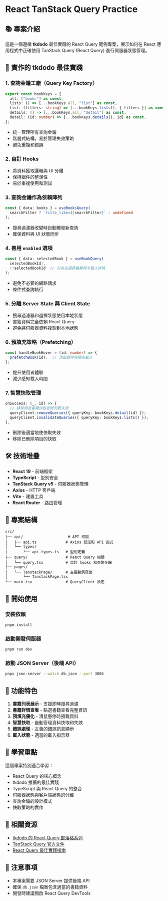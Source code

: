 # React TanStack Query Practice

## 📚 專案介紹

這是一個遵循 **tkdodo** 最佳實踐的 React Query 範例專案，展示如何在 React 應用程式中正確使用 TanStack Query (React Query) 進行伺服器狀態管理。

## 🎯 實作的 tkdodo 最佳實踐

### 1. 查詢金鑰工廠（Query Key Factory）
```typescript
export const bookKeys = {
  all: ["books"] as const,
  lists: () => [...bookKeys.all, "list"] as const,
  list: (filters: string) => [...bookKeys.lists(), { filters }] as const,
  details: () => [...bookKeys.all, "detail"] as const,
  detail: (id: number) => [...bookKeys.details(), id] as const,
};
```
- 統一管理所有查詢金鑰
- 階層式結構，易於管理失效策略
- 避免重複和錯誤

### 2. 自訂 Hooks
- 將資料獲取邏輯與 UI 分離
- 保持組件的整潔性
- 易於重複使用和測試

### 3. 查詢金鑰作為依賴陣列
```typescript
const { data: books } = useBooksQuery(
  searchFilter ? `title_like=${searchFilter}` : undefined
);
```
- 搜尋過濾器改變時自動觸發新查詢
- 確保資料與 UI 狀態同步

### 4. 善用 `enabled` 選項
```typescript
const { data: selectedBook } = useBookQuery(
  selectedBookId!, 
  !!selectedBookId  // 只有在選擇書籍時才載入詳情
);
```
- 避免不必要的網路請求
- 條件式查詢執行

### 5. 分離 Server State 與 Client State
- 搜尋過濾器和選擇狀態使用本地狀態
- 書籍資料完全依賴 React Query
- 避免將伺服器資料複製到本地狀態

### 6. 預填充策略（Prefetching）
```typescript
const handleBookHover = (id: number) => {
  prefetchBook(id);  // 滑鼠懸停時預先載入
};
```
- 提升使用者體驗
- 減少感知載入時間

### 7. 智慧快取管理
```typescript
onSuccess: (_, id) => {
  // 移除特定書籍快取並使列表失效
  queryClient.removeQueries({ queryKey: bookKeys.detail(id) });
  queryClient.invalidateQueries({ queryKey: bookKeys.lists() });
},
```
- 刪除後適當地使快取失效
- 移除已刪除項目的快取

## 🛠️ 技術堆疊

- **React 19** - 前端框架
- **TypeScript** - 型別安全
- **TanStack Query v5** - 伺服器狀態管理
- **Axios** - HTTP 客戶端
- **Vite** - 建置工具
- **React Router** - 路由管理

## 📁 專案結構

```
src/
├── api/                    # API 相關
│   ├── api.ts             # Axios 設定和 API 函式
│   └── types/
│       └── api.types.ts   # 型別定義
├── query/                 # React Query 相關
│   └── query.tsx          # 自訂 hooks 和查詢金鑰
├── pages/
│   └── TanstackPage/      # 主要範例頁面
│       └── TanstackPage.tsx
└── main.tsx               # QueryClient 設定
```

## 🚀 開始使用

### 安裝依賴
```bash
pnpm install
```

### 啟動開發伺服器
```bash
pnpm run dev
```

### 啟動 JSON Server（後端 API）
```bash
pnpx json-server --watch db.json --port 3004
```

## 🎨 功能特色

1. **書籍列表展示** - 支援即時搜尋過濾
2. **書籍詳情查看** - 點選書籍查看完整資訊
3. **預填充優化** - 滑鼠懸停時預載資料
4. **智慧快取** - 自動管理資料快取和失效
5. **錯誤處理** - 友善的錯誤訊息顯示
6. **載入狀態** - 適當的載入指示器

## 📖 學習重點

這個專案特別適合學習：

- React Query 的核心概念
- tkdodo 推薦的最佳實踐
- TypeScript 與 React Query 的整合
- 伺服器狀態與客戶端狀態的分離
- 查詢金鑰的設計模式
- 快取策略的實作

## 🔗 相關資源

- [tkdodo 的 React Query 部落格系列](https://tkdodo.eu/blog/practical-react-query)
- [TanStack Query 官方文件](https://tanstack.com/query/latest)
- [React Query 最佳實踐指南](https://react-query.tanstack.com/guides/best-practices)

## 📝 注意事項

- 本專案需要 JSON Server 提供後端 API
- 確保 `db.json` 檔案包含適當的書籍資料
- 開發時建議開啟 React Query DevTools
